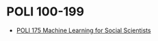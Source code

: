 # POLI 100-199
* [POLI 175 Machine Learning for Social Scientists](Department/POLI/POLI100-199/POLI175.md)
